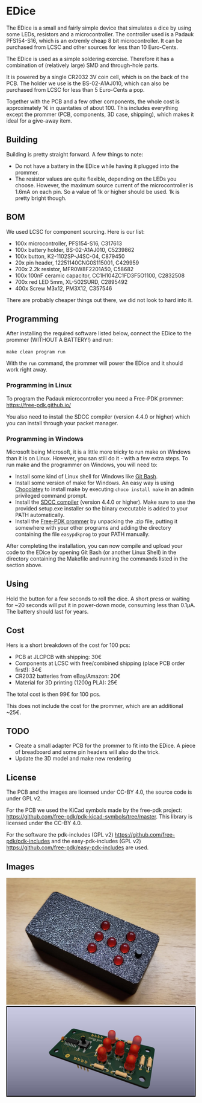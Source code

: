 # EDice
The EDice is a small and fairly simple device that simulates a dice by using some LEDs, resistors and a microcontroller. The controller used is a Padauk PFS154-S16, which is an extremly cheap 8 bit microcontroller. It can be purchased from LCSC and other sources for less than 10 Euro-Cents.

The EDice is used as a simple soldering exercise. Therefore it has a combination of (relatively large) SMD and through-hole parts.

It is powered by a single CR2032 3V coin cell, which is on the back of the PCB. The holder we use is the BS-02-A1AJ010, which can also be purchased from LCSC for less than 5 Euro-Cents a pop.

Together with the PCB and a few other components, the whole cost is approximately 1€ in quantaties of about 100. This includes everything except the prommer (PCB, components, 3D case, shipping), which makes it ideal for a give-away item.

## Building
Building is pretty straight forward. A few things to note:
- Do not have a battery in the EDice while having it plugged into the prommer.
- The resistor values are quite flexible, depending on the LEDs you choose. However, the maximum source current of the microcontroller is 1.6mA on each pin. So a value of 1k or higher should be used. 1k is pretty bright though.

## BOM
We used LCSC for component sourcing. Here is our list:

- 100x microcontroller, PFS154-S16, C317613
- 100x battery holder, BS-02-A1AJ010, C5239862
- 100x button, K2-1102SP-J4SC-04, C879450
- 20x pin header,  12251140CNG0S115001,  C429959
- 700x 2.2k resistor, MFR0W8F2201A50, C58682
- 100x 100nF ceramic capacitor, CC1H104ZC1FD3F5O1100, C2832508
- 700x red LED 5mm, XL-502SURD, C2895492
- 400x Screw M3x12, PM3X12, C357546

There are probably cheaper things out there, we did not look to hard into it.

## Programming

After installing the required software listed below, connect the EDice to the prommer (WITHOUT A BATTERY!) and run:

`make clean program run`

With the `run` command, the prommer will power the EDice and it should work right away.

### Programming in Linux
To program the Padauk microcontroller you need a Free-PDK prommer: https://free-pdk.github.io/

You also need to install the SDCC compiler (version 4.4.0 or higher) which you can install through your packet manager.

### Programming in Windows
Microsoft being Microsoft, it is a little more tricky to run make on Windows than it is on Linux. However, you san still do it - with a few extra steps. To run make and the programmer on Windows, you will need to:

- Install some kind of Linux shell for Windows like [Git Bash](https://gitforwindows.org/).
- Install some version of make for Windows. An easy way is using [Chocolatey](https://chocolatey.org/install) to install make by executing `choco install make` in an admin privileged command prompt.
- Install the [SDCC compiler](https://sourceforge.net/projects/sdcc/files/sdcc-win64/) (version 4.4.0 or higher). Make sure to use the provided setup.exe installer so the binary executable is added to your PATH automatically.
- Install the [Free-PDK prommer](https://github.com/free-pdk/easy-pdk-programmer-software/releases) by unpacking the .zip file, putting it somewhere with your other programs and adding the directory containing the file `easypdkprog` to your PATH manually.

After completing the installation, you can now compile and upload your code to the EDice by opening Git Bash (or another Linux Shell) in the directory containing the Makefile and running the commands listed in the section above.


## Using
Hold the button for a few seconds to roll the dice. A short press or waiting for ~20 seconds will put it in power-down mode, consuming less than 0.1µA. The battery should last for years.

## Cost
Hers is a short breakdown of the cost for 100 pcs:

- PCB at JLCPCB with shipping: 30€
- Components at LCSC with free/combined shipping (place PCB order first!): 34€
- CR2032 batteries from eBay/Amazon: 20€
- Material for 3D printing (1200g PLA): 25€

The total cost is then 99€ for 100 pcs.

This does not include the cost for the prommer, which are an additional ~25€.

## TODO
- Create a small adapter PCB for the prommer to fit into the EDice. A piece of breadboard and some pin headers will also do the trick.
- Update the 3D model and make new rendering

## License
The PCB and the images are licensed under CC-BY 4.0, the source code is under GPL v2.

For the PCB we used the KiCad symbols made by the free-pdk project: https://github.com/free-pdk/pdk-kicad-symbols/tree/master. This library is licensed under the CC-BY 4.0.

For the software the pdk-includes (GPL v2) https://github.com/free-pdk/pdk-includes and the easy-pdk-includes (GPL v2)  https://github.com/free-pdk/easy-pdk-includes are used.

## Images
![EDice](EDice.jpg)
![EDice_PCB](EDice_PCB.jpg)
